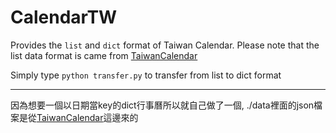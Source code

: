 # CalendarTW
Provides the `list` and `dict` format of Taiwan Calendar.
Please note that the list data format is came from [TaiwanCalendar](https://github.com/ruyut/TaiwanCalendar)

Simply type `python transfer.py` to transfer from list to dict format

------------------------
因為想要一個以日期當key的dict行事曆所以就自己做了一個, 
./data裡面的json檔案是從[TaiwanCalendar](https://github.com/ruyut/TaiwanCalendar)這邊來的